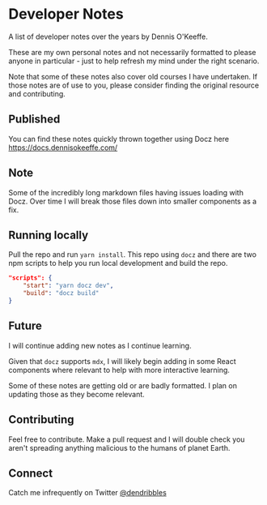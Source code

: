 # Developer Notes

A list of developer notes over the years by Dennis O'Keeffe.

These are my own personal notes and not necessarily formatted to please anyone in particular - just to help refresh my mind under the right scenario.

Note that some of these notes also cover old courses I have undertaken. If those notes are of use to you, please consider finding the original resource and contributing.

## Published

You can find these notes quickly thrown together using Docz here https://docs.dennisokeeffe.com/

## Note

Some of the incredibly long markdown files having issues loading with Docz. Over time I will break those files down into smaller components as a fix.

## Running locally

Pull the repo and run `yarn install`. This repo using `docz` and there are two npm scripts to help you run local development and build the repo.

```json
"scripts": {
    "start": "yarn docz dev",
    "build": "docz build"
}
```

## Future

I will continue adding new notes as I continue learning.

Given that `docz` supports `mdx`, I will likely begin adding in some React components where relevant to help with more interactive learning.

Some of these notes are getting old or are badly formatted. I plan on updating those as they become relevant.

## Contributing

Feel free to contribute. Make a pull request and I will double check you aren't spreading anything malicious to the humans of planet Earth.

## Connect

Catch me infrequently on Twitter [@dendribbles](https://twitter.com/dendribbles)

